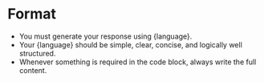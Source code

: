 
# Format
- You must generate your response using {language}.
- Your {language} should be simple, clear, concise, and logically well structured.
- Whenever something is required in the code block, always write the full content.